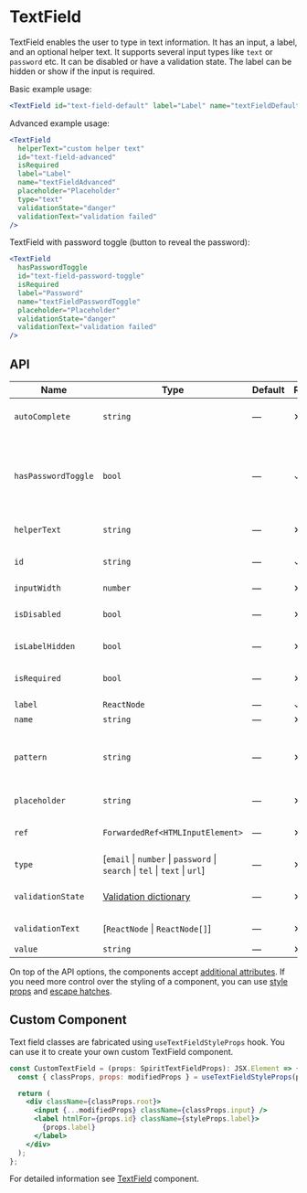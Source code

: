 # TextField

TextField enables the user to type in text information. It has an input, a
label, and an optional helper text. It supports several input types like `text` or
`password` etc. It can be disabled or have a validation state. The label can be
hidden or show if the input is required.

Basic example usage:

```jsx
<TextField id="text-field-default" label="Label" name="textFieldDefault" />
```

Advanced example usage:

```jsx
<TextField
  helperText="custom helper text"
  id="text-field-advanced"
  isRequired
  label="Label"
  name="textFieldAdvanced"
  placeholder="Placeholder"
  type="text"
  validationState="danger"
  validationText="validation failed"
/>
```

TextField with password toggle (button to reveal the password):

```jsx
<TextField
  hasPasswordToggle
  id="text-field-password-toggle"
  isRequired
  label="Password"
  name="textFieldPasswordToggle"
  placeholder="Placeholder"
  validationState="danger"
  validationText="validation failed"
/>
```

## API

| Name                | Type                                                                         | Default | Required | Description                                                             |
| ------------------- | ---------------------------------------------------------------------------- | ------- | -------- | ----------------------------------------------------------------------- |
| `autoComplete`      | `string`                                                                     | —       | ✕        | [Automated assistance in filling][autocomplete-attr]                    |
| `hasPasswordToggle` | `bool`                                                                       | —       | ✓        | If true, the `type` is set to `password` and a password toggle is shown |
| `helperText`        | `string`                                                                     | —       | ✕        | Custom helper text                                                      |
| `id`                | `string`                                                                     | —       | ✓        | Input and label identification                                          |
| `inputWidth`        | `number`                                                                     | —       | ✕        | Input width                                                             |
| `isDisabled`        | `bool`                                                                       | —       | ✕        | Whether is field disabled                                               |
| `isLabelHidden`     | `bool`                                                                       | —       | ✕        | Whether is label hidden                                                 |
| `isRequired`        | `bool`                                                                       | —       | ✕        | Whether is field required                                               |
| `label`             | `ReactNode`                                                                  | —       | ✓        | Label text                                                              |
| `name`              | `string`                                                                     | —       | ✕        | Input name                                                              |
| `pattern`           | `string`                                                                     | —       | ✕        | Defines regular expressions for allowed value types                     |
| `placeholder`       | `string`                                                                     | —       | ✕        | Input placeholder                                                       |
| `ref`               | `ForwardedRef<HTMLInputElement>`                                             | —       | ✕        | Input element reference                                                 |
| `type`              | \[`email` \| `number` \| `password` \| `search` \| `tel` \| `text` \| `url`] | —       | ✕        | Input type                                                              |
| `validationState`   | [Validation dictionary][dictionary-validation]                               | —       | ✕        | Type of validation state                                                |
| `validationText`    | \[`ReactNode` \| `ReactNode[]`]                                              | —       | ✕        | Validation text                                                         |
| `value`             | `string`                                                                     | —       | ✕        | Input value                                                             |

On top of the API options, the components accept [additional attributes][readme-additional-attributes].
If you need more control over the styling of a component, you can use [style props][readme-style-props]
and [escape hatches][readme-escape-hatches].

## Custom Component

Text field classes are fabricated using `useTextFieldStyleProps` hook. You can use it to create your own custom TextField component.

```jsx
const CustomTextField = (props: SpiritTextFieldProps): JSX.Element => {
  const { classProps, props: modifiedProps } = useTextFieldStyleProps(props);

  return (
    <div className={classProps.root}>
      <input {...modifiedProps} className={classProps.input} />
      <label htmlFor={props.id} className={styleProps.label}>
        {props.label}
      </label>
    </div>
  );
};
```

For detailed information see [TextField](https://github.com/lmc-eu/spirit-design-system/blob/main/packages/web/src/scss/components/TextField/README.md) component.

[autocomplete-attr]: https://developer.mozilla.org/en-US/docs/Web/HTML/Attributes/autocomplete
[dictionary-validation]: https://github.com/lmc-eu/spirit-design-system/blob/main/docs/DICTIONARIES.md#validation
[readme-additional-attributes]: https://github.com/lmc-eu/spirit-design-system/blob/main/packages/web-react/README.md#additional-attributes
[readme-escape-hatches]: https://github.com/lmc-eu/spirit-design-system/blob/main/packages/web-react/README.md#escape-hatches
[readme-style-props]: https://github.com/lmc-eu/spirit-design-system/blob/main/packages/web-react/README.md#style-props
